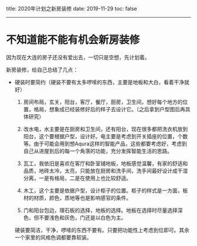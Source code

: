 title: 2020年计划之新房装修
date: 2019-11-29
toc: false

---
# 不知道能不能有机会新房装修
因为现在大连的房子还没有爱出去，一切只是空想，先计划着。  

新房装修，给自己总结了几点：  

* 硬装时要简约（硬装不要有太多啰嗦的东西，主要是地板和大白，看着干净就好）  
  1. 房间布局，玄关，阳台，客厅，餐厅，厨房，卫生间，想好每个地方的位置，格局，想象成已经装修好后的样子去设计它。（之后拿到户型图后再具体研究）  

  2. 改水电，水主要是在厨房和卫生间，还有阳台，现在很多都把洗衣机放到阳台，这个要根据户型，设计好。电主要是考虑到开关插座的位置，个数等。由于可能会用到想Aqura这样的智能产品，这些都要考虑好，考虑到自己从进屋到后的每一个角落的功能，充分发挥智能生活的思路。  

  3. 瓦工，我依旧是喜欢在客厅和卧室铺地板，地板感觉温馨，有家的舒适和品质，地砖太冷，太亮，只能放在厨房和洗手间，洗手间最好设计成干湿分离，一是有格局，二是在使用上也比较舒适。  

  4. 木工，这个主要是依据户型，设计柜子的位置。柜子的样式是一方面，板材的材质，颜色，质地等也是影响感官的条件。  

  5. 门和阳台包边，理石板的选择，地板的选择。地板在选择时尽量选择深色，但不要浅色和灰色，门还是以白色为主。

  硬装要简洁，干净，啰嗦的东西不要有。只要把功能性上考虑到位即可。其余一个家里的风格色调都要靠软装。
